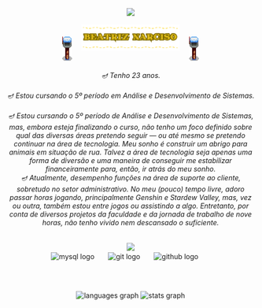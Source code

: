 
<div align="center">
  <img height= "70" src="https://static.wixstatic.com/media/265122_a8918477723c469abd0132476fb268ee~mv2.gif"/>
</div>
<p align="center">
  <img src="src/imagens/winterbox.png" width="20" style="vertical-align: middle; margin-right: 15px;" />
  <img src="src/imagens/beatriznarf.png" width="200" />
  <img src="src/imagens/winterbox.png" width="20" style="vertical-align: middle; margin-left: 15px;" />
</p>

<h6 align="center"> 🪔 Tenho 23 anos. <br><br> 🪔 Estou cursando o 5º período em Análise e Desenvolvimento de Sistemas.<br><br> 🪔  Estou cursando o 5º período de Análise e Desenvolvimento de Sistemas, mas, embora esteja finalizando o curso, não tenho um foco definido sobre qual das diversas áreas pretendo seguir — ou até mesmo se pretendo continuar na área de tecnologia. Meu sonho é construir um abrigo para animais em situação de rua. Talvez a área de tecnologia seja apenas uma forma de diversão e uma maneira de conseguir me estabilizar financeiramente para, então, ir atrás do meu sonho. <br> 🪔 Atualmente, desempenho funções na área de suporte ao cliente, sobretudo no setor administrativo. No meu (pouco) tempo livre, adoro passar horas jogando, principalmente Genshin e Stardew Valley, mas, vez ou outra, também estou entre jogos ou assistindo a algo. Entretanto, por conta de diversos projetos da faculdade e da jornada de trabalho de nove horas, não tenho vivido nem descansado o suficiente. </h6> 

<div align="center">
  <img height="70" src="https://steamuserimages-a.akamaihd.net/ugc/919162814702621082/4DDBE5B38A3ABE0C8BC2C4774C2710C329B1C689/?imw=5000&imh=5000&ima=fit&impolicy=Letterbox&imcolor=%23000000&letterbox=false"  />
</div>

<div align="center">
  <img src="https://skillicons.dev/icons?i=mysql" height="30" alt="mysql logo"  />
  <img width="20" />
  <img src="https://cdn.simpleicons.org/git/F05032" height="30" alt="git logo" />
  <img width="20" />
  <img src="https://skillicons.dev/icons?i=github" height="30" alt="github logo" />
  <img width="20" />
</div>



<br> </br>
<div align="center">
  <img src="https://github-readme-stats.vercel.app/api/top-langs?username=beatriznarf&locale=en&hide_title=false&layout=compact&card_width=320&langs_count=10&theme=midnight-purple&hide_border=false&order=2" height="130" alt="languages graph" />
  <img src="https://github-readme-stats.vercel.app/api?username=beatriznarf&hide_title=false&hide_rank=true&show_icons=true&include_all_commits=true&count_private=true&disable_animations=false&theme=midnight-purple&locale=en&hide_border=false&order=1" height="130" alt="stats graph" />
</div>
